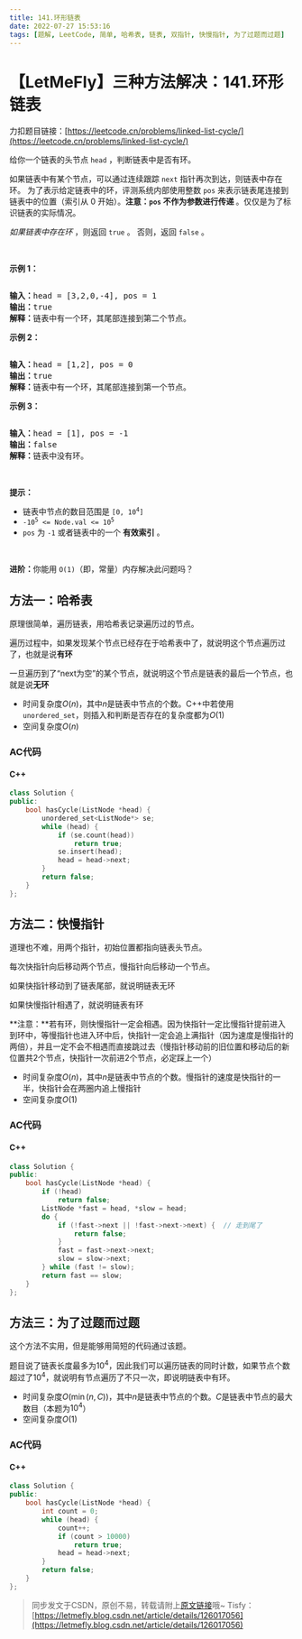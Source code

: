 ```yaml
---
title: 141.环形链表
date: 2022-07-27 15:53:16
tags: [题解, LeetCode, 简单, 哈希表, 链表, 双指针, 快慢指针, 为了过题而过题]
---
```


# 【LetMeFly】三种方法解决：141.环形链表

力扣题目链接：[https://leetcode.cn/problems/linked-list-cycle/](https://leetcode.cn/problems/linked-list-cycle/)

<p>给你一个链表的头节点 <code>head</code> ，判断链表中是否有环。</p>

<p>如果链表中有某个节点，可以通过连续跟踪 <code>next</code> 指针再次到达，则链表中存在环。 为了表示给定链表中的环，评测系统内部使用整数 <code>pos</code> 来表示链表尾连接到链表中的位置（索引从 0 开始）。<strong>注意：<code>pos</code> 不作为参数进行传递&nbsp;</strong>。仅仅是为了标识链表的实际情况。</p>

<p><em>如果链表中存在环</em>&nbsp;，则返回 <code>true</code> 。 否则，返回 <code>false</code> 。</p>

<p>&nbsp;</p>

<p><strong>示例 1：</strong></p>

<p><img alt="" src="https://assets.leetcode-cn.com/aliyun-lc-upload/uploads/2018/12/07/circularlinkedlist.png" /></p>

<pre>
<strong>输入：</strong>head = [3,2,0,-4], pos = 1
<strong>输出：</strong>true
<strong>解释：</strong>链表中有一个环，其尾部连接到第二个节点。
</pre>

<p><strong>示例&nbsp;2：</strong></p>

<p><img alt="" src="https://assets.leetcode-cn.com/aliyun-lc-upload/uploads/2018/12/07/circularlinkedlist_test2.png" /></p>

<pre>
<strong>输入：</strong>head = [1,2], pos = 0
<strong>输出：</strong>true
<strong>解释：</strong>链表中有一个环，其尾部连接到第一个节点。
</pre>

<p><strong>示例 3：</strong></p>

<p><img alt="" src="https://assets.leetcode-cn.com/aliyun-lc-upload/uploads/2018/12/07/circularlinkedlist_test3.png" /></p>

<pre>
<strong>输入：</strong>head = [1], pos = -1
<strong>输出：</strong>false
<strong>解释：</strong>链表中没有环。
</pre>

<p>&nbsp;</p>

<p><strong>提示：</strong></p>

<ul>
	<li>链表中节点的数目范围是 <code>[0, 10<sup>4</sup>]</code></li>
	<li><code>-10<sup>5</sup> &lt;= Node.val &lt;= 10<sup>5</sup></code></li>
	<li><code>pos</code> 为 <code>-1</code> 或者链表中的一个 <strong>有效索引</strong> 。</li>
</ul>

<p>&nbsp;</p>

<p><strong>进阶：</strong>你能用 <code>O(1)</code>（即，常量）内存解决此问题吗？</p>


    
## 方法一：哈希表

原理很简单，遍历链表，用哈希表记录遍历过的节点。

遍历过程中，如果发现某个节点已经存在于哈希表中了，就说明这个节点遍历过了，也就是说**有环**

一旦遍历到了“next为空”的某个节点，就说明这个节点是链表的最后一个节点，也就是说**无环**

+ 时间复杂度$O(n)$，其中$n$是链表中节点的个数。C++中若使用```unordered_set```，则插入和判断是否存在的复杂度都为$O(1)$
+ 空间复杂度$O(n)$

### AC代码

#### C++

```cpp
class Solution {
public:
    bool hasCycle(ListNode *head) {
        unordered_set<ListNode*> se;
        while (head) {
            if (se.count(head))
                return true;
            se.insert(head);
            head = head->next;
        }
        return false;
    }
};
```

## 方法二：快慢指针

道理也不难，用两个指针，初始位置都指向链表头节点。

每次快指针向后移动两个节点，慢指针向后移动一个节点。

如果快指针移动到了链表尾部，就说明链表无环

如果快慢指针相遇了，就说明链表有环

**注意：**若有环，则快慢指针一定会相遇。因为快指针一定比慢指针提前进入到环中，等慢指针也进入环中后，快指针一定会追上满指针（因为速度是慢指针的两倍），并且一定不会不相遇而直接跳过去（慢指针移动前的旧位置和移动后的新位置共$2$个节点，快指针一次前进$2$个节点，必定踩上一个）

+ 时间复杂度$O(n)$，其中$n$是链表中节点的个数。慢指针的速度是快指针的一半，快指针会在两圈内追上慢指针
+ 空间复杂度$O(1)$

### AC代码

#### C++

```cpp
class Solution {
public:
    bool hasCycle(ListNode *head) {
        if (!head)
            return false;
        ListNode *fast = head, *slow = head;
        do {
            if (!fast->next || !fast->next->next) {  // 走到尾了
                return false;
            }
            fast = fast->next->next;
            slow = slow->next;
        } while (fast != slow);
        return fast == slow;
    }
};
```

## 方法三：为了过题而过题

这个方法不实用，但是能够用简短的代码通过该题。

题目说了链表长度最多为$10^4$，因此我们可以遍历链表的同时计数，如果节点个数超过了$10^4$，就说明有节点遍历了不只一次，即说明链表中有环。

+ 时间复杂度$O(\min(n, C))$，其中$n$是链表中节点的个数。$C$是链表中节点的最大数目（本题为$10^4$）
+ 空间复杂度$O(1)$

### AC代码

#### C++

```cpp
class Solution {
public:
    bool hasCycle(ListNode *head) {
        int count = 0;
        while (head) {
            count++;
            if (count > 10000)
                return true;
            head = head->next;
        }
        return false;
    }
};
```

> 同步发文于CSDN，原创不易，转载请附上[原文链接](https://leetcode.letmefly.xyz/2022/07/27/LeetCode%200141.%E7%8E%AF%E5%BD%A2%E9%93%BE%E8%A1%A8/)哦~
> Tisfy：[https://letmefly.blog.csdn.net/article/details/126017056](https://letmefly.blog.csdn.net/article/details/126017056)
